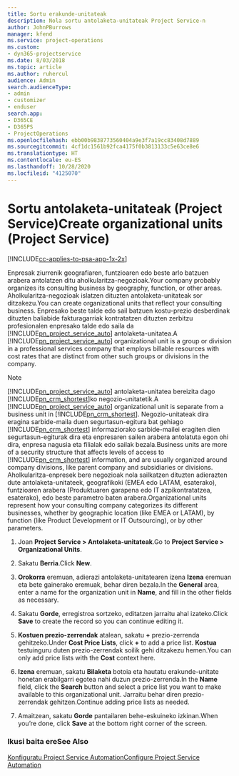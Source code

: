 ```yaml
---
title: Sortu erakunde-unitateak
description: Nola sortu antolaketa-unitateak Project Service-n
author: JohnPBurrows
manager: kfend
ms.service: project-operations
ms.custom:
- dyn365-projectservice
ms.date: 8/03/2018
ms.topic: article
ms.author: ruhercul
audience: Admin
search.audienceType:
- admin
- customizer
- enduser
search.app:
- D365CE
- D365PS
- ProjectOperations
ms.openlocfilehash: ebb00b9838773560404a9e3f7a19cc83408d7889
ms.sourcegitcommit: 4cf1dc1561b92fca4175f0b3813133c5e63ce8e6
ms.translationtype: HT
ms.contentlocale: eu-ES
ms.lasthandoff: 10/28/2020
ms.locfileid: "4125070"
---
```

# <a name="create-organizational-units-project-service"></a><span data-ttu-id="61ade-103">Sortu antolaketa-unitateak (Project Service)</span><span class="sxs-lookup"><span data-stu-id="61ade-103">Create organizational units (Project Service)</span></span>

[!INCLUDE[cc-applies-to-psa-app-1x-2x](../includes/cc-applies-to-psa-app-1x-2x.md)]

<span data-ttu-id="61ade-104">Enpresak ziurrenik geografiaren, funtzioaren edo beste arlo batzuen arabera antolatzen ditu aholkularitza-negozioak.</span><span class="sxs-lookup"><span data-stu-id="61ade-104">Your company probably organizes its consulting business by geography, function, or other areas.</span></span> <span data-ttu-id="61ade-105">Aholkularitza-negozioak islatzen dituzten antolaketa-unitateak sor ditzakezu.</span><span class="sxs-lookup"><span data-stu-id="61ade-105">You can create organizational units that reflect your consulting business.</span></span> <span data-ttu-id="61ade-106">Enpresako beste talde edo sail batzuen kostu-prezio desberdinak dituzten baliabide fakturagarriak kontratatzen dituzten zerbitzu profesionalen enpresako talde edo saila da [!INCLUDE[pn_project_service_auto](../includes/pn-project-service-auto.md)] antolaketa-unitatea.</span><span class="sxs-lookup"><span data-stu-id="61ade-106">A [!INCLUDE[pn_project_service_auto](../includes/pn-project-service-auto.md)] organizational unit is a group or division in a professional services company that employs billable resources with cost rates that are distinct from other such groups or divisions in the company.</span></span>  
  
> [!NOTE]
>  <span data-ttu-id="61ade-107">[!INCLUDE[pn_project_service_auto](../includes/pn-project-service-auto.md)] antolaketa-unitatea bereizita dago [!INCLUDE[pn_crm_shortest](../includes/pn-crm-shortest.md)]ko negozio-unitatetik.</span><span class="sxs-lookup"><span data-stu-id="61ade-107">A [!INCLUDE[pn_project_service_auto](../includes/pn-project-service-auto.md)] organizational unit is separate from a business unit in [!INCLUDE[pn_crm_shortest](../includes/pn-crm-shortest.md)].</span></span> <span data-ttu-id="61ade-108">Negozio-unitateak dira eragina sarbide-maila duen segurtasun-egitura bat gehiago [!INCLUDE[pn_crm_shortest](../includes/pn-crm-shortest.md)] informaziorako sarbide-mailei eragiten dien segurtasun-egiturak dira eta enpresaren sailen arabera antolatuta egon ohi dira, enpresa nagusia eta filialak edo sailak bezala.</span><span class="sxs-lookup"><span data-stu-id="61ade-108">Business units are more of a security structure that affects levels of access to [!INCLUDE[pn_crm_shortest](../includes/pn-crm-shortest.md)] information, and are usually organized around company divisions, like parent company and subsidiaries or divisions.</span></span> <span data-ttu-id="61ade-109">Aholkularitza-enpresek bere negozioak nola sailkatzen dituzten adierazten dute antolaketa-unitateek, geografikoki (EMEA edo LATAM, esaterako), funtzioaren arabera (Produktuaren garapena edo IT azpikontratatzea, esaterako), edo beste parametro baten arabera.</span><span class="sxs-lookup"><span data-stu-id="61ade-109">Organizational units represent how your consulting company categorizes its different businesses, whether by geographic location (like EMEA or LATAM), by function (like Product Development or IT Outsourcing), or by other parameters.</span></span>  
  
1.  <span data-ttu-id="61ade-110">Joan **Project Service > Antolaketa-unitateak**.</span><span class="sxs-lookup"><span data-stu-id="61ade-110">Go to **Project Service > Organizational Units**.</span></span>  
  
2.  <span data-ttu-id="61ade-111">Sakatu **Berria**.</span><span class="sxs-lookup"><span data-stu-id="61ade-111">Click **New**.</span></span>  
  
3.  <span data-ttu-id="61ade-112">**Orokorra** eremuan, adierazi antolaketa-unitatearen izena **Izena** eremuan eta bete gainerako eremuak, behar diren bezala.</span><span class="sxs-lookup"><span data-stu-id="61ade-112">In the **General** area, enter a name for the organization unit in **Name**, and fill in the other fields as necessary.</span></span>  
  
4.  <span data-ttu-id="61ade-113">Sakatu **Gorde**, erregistroa sortzeko, editatzen jarraitu ahal izateko.</span><span class="sxs-lookup"><span data-stu-id="61ade-113">Click **Save** to create the record so you can continue editing it.</span></span>  
  
5.  <span data-ttu-id="61ade-114">**Kostuen prezio-zerrendak** atalean, sakatu **+** prezio-zerrenda gehitzeko.</span><span class="sxs-lookup"><span data-stu-id="61ade-114">Under **Cost Price Lists**, click **+** to add a price list.</span></span> <span data-ttu-id="61ade-115">**Kostua** testuinguru duten prezio-zerrendak soilik gehi ditzakezu hemen.</span><span class="sxs-lookup"><span data-stu-id="61ade-115">You can only add price lists with the **Cost** context here.</span></span>  
  
6.  <span data-ttu-id="61ade-116">**Izena** eremuan, sakatu **Bilaketa** botoia eta hautatu erakunde-unitate honetan erabilgarri egotea nahi duzun prezio-zerrenda.</span><span class="sxs-lookup"><span data-stu-id="61ade-116">In the **Name** field, click the **Search** button and select a price list you want to make available to this organizational unit.</span></span> <span data-ttu-id="61ade-117">Jarraitu behar diren prezio-zerrendak gehitzen.</span><span class="sxs-lookup"><span data-stu-id="61ade-117">Continue adding price lists as needed.</span></span>  
  
7.  <span data-ttu-id="61ade-118">Amaitzean, sakatu **Gorde** pantailaren behe-eskuineko izkinan.</span><span class="sxs-lookup"><span data-stu-id="61ade-118">When you’re done, click **Save** at the bottom right corner of the screen.</span></span>  
  
### <a name="see-also"></a><span data-ttu-id="61ade-119">Ikusi baita ere</span><span class="sxs-lookup"><span data-stu-id="61ade-119">See Also</span></span>  
 [<span data-ttu-id="61ade-120">Konfiguratu Project Service Automation</span><span class="sxs-lookup"><span data-stu-id="61ade-120">Configure Project Service Automation</span></span>](../psa/configure.md)
